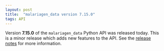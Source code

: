 ```yaml
---
layout: post
title:  "malariagen_data version 7.15.0"
tags: API
---
```


Version <strong>7.15.0</strong> of the `malariagen_data` Python API was
released today. This is a minor release which adds new features to the
API. See the [release
notes](https://github.com/malariagen/malariagen-data-python/releases/tag/v7.15.0)
for more information.
